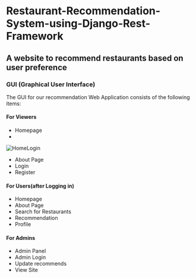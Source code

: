 # Restaurant-Recommendation-System-using-Django-Rest-Framework
## A website to recommend restaurants based on user preference
### GUI (Graphical User Interface)

The GUI for our recommendation Web Application consists of the following items:

#### For Viewers

- Homepage
- 
![HomeLogin](https://user-images.githubusercontent.com/54397552/187203195-0d61653d-5788-4eff-8e4c-2d9a1078d710.PNG)

- About Page
- Login
- Register

#### For Users(after Logging in)

- Homepage
- About Page
- Search for Restaurants
- Recommendation
- Profile

#### For Admins

- Admin Panel 
- Admin Login
- Update recommends
- View Site

